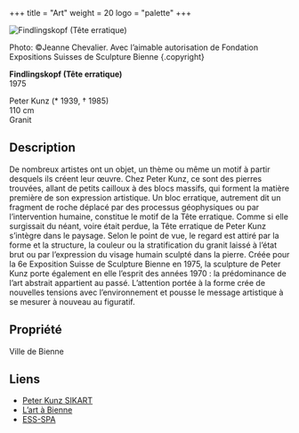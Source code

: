 +++
title = "Art"
weight = 20
logo = "palette"
+++

![Findlingskopf (Tête erratique)](/images/tete.jpg)

Photo: ©Jeanne Chevalier. Avec l’aimable autorisation de Fondation Expositions Suisses de Sculpture Bienne
{.copyright}

**Findlingskopf (Tête erratique)**  
1975

Peter Kunz (* 1939, † 1985)  
110 cm  
Granit

## Description

De nombreux artistes ont un objet, un thème ou même un motif à partir desquels ils créent leur œuvre. Chez Peter Kunz, ce sont des pierres trouvées, allant de petits cailloux à des blocs massifs, qui forment la matière première de son expression artistique. Un bloc erratique, autrement dit un fragment de roche déplacé par des processus géophysiques ou par l’intervention humaine, constitue le motif de la Tête erratique. Comme si elle surgissait du néant, voire était perdue, la Tête erratique de Peter Kunz s’intègre dans le paysage. Selon le point de vue, le regard est attiré par la forme et la structure, la couleur ou la stratification du granit laissé à l’état brut ou par l’expression du visage humain sculpté dans la pierre. Créée pour la 6e Exposition Suisse de Sculpture Bienne en 1975, la sculpture de Peter Kunz porte également en elle l’esprit des années 1970 : la prédominance de l’art abstrait appartient au passé. L’attention portée à la forme crée de nouvelles tensions avec l’environnement et pousse le message artistique à se mesurer à nouveau au figuratif.

## Propriété

Ville de Bienne

## Liens

- [Peter Kunz SIKART](https://recherche.sik-isea.ch/fr/sik:person-4001048/in/sikart/actor/list)
- [L’art à Bienne](https://art-a-bienne.ch/fr/)
- [ESS-SPA](https://ess-spa.ch/fr/news/framing-sculptures)